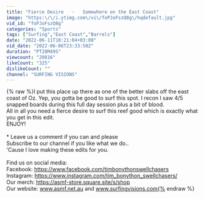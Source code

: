 ```yaml
---
title: "Fierce Desire   -   Somewhere on the East Coast"
image: "https:\/\/i.ytimg.com\/vi\/foPJoFszQ8g\/hqdefault.jpg"
vid_id: "foPJoFszQ8g"
categories: "Sports"
tags: ["Surfing","East Coast","Barrels"]
date: "2022-06-11T18:21:04+03:00"
vid_date: "2022-06-06T23:33:50Z"
duration: "PT20M49S"
viewcount: "20816"
likeCount: "325"
dislikeCount: ""
channel: "SURFING VISIONS"
---
```

{% raw %}I put this place up there as one of the better slabs off the east coast of Oz. Yep, you gotta be good to surf this spot. I recon I saw 4/5 snapped boards during this full day session plus a bit of blood.<br />All in all you need a fierce desire to surf this reef good which is exactly what you get in this edit.<br />ENJOY! <br /><br />* Leave us a comment if you can and please<br />Subscribe to our channel if you like what we do.. <br />'Cause I love making these edits for you.<br /><br />Find us on social media: <br />Facebook: <a rel="nofollow" target="blank" href="https://www.facebook.com/timbonythonswellchasers">https://www.facebook.com/timbonythonswellchasers</a><br />Instagram: <a rel="nofollow" target="blank" href="https://www.instagram.com/tim_bonython_swellchasers/">https://www.instagram.com/tim_bonython_swellchasers/</a><br />Our merch: <a rel="nofollow" target="blank" href="https://asmf-store.square.site/s/shop">https://asmf-store.square.site/s/shop</a><br />Our website: www.asmf.net.au and www.surfingvisions.com{% endraw %}

